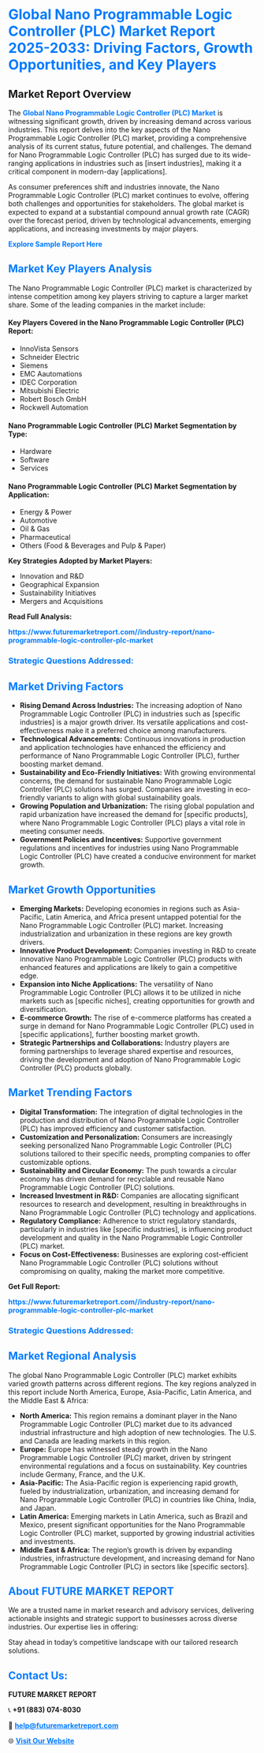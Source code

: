 <h1 style="color: #007BFF;">Global Nano Programmable Logic Controller (PLC) Market Report 2025-2033: Driving Factors, Growth Opportunities, and Key Players</h1>

<section id="overview">
<h2>Market Report Overview</h2>
<p>The <a href="https://www.futuremarketreport.com//industry-report/nano-programmable-logic-controller-plc-market" style="color: #007BFF; text-decoration: none;"><strong>Global Nano Programmable Logic Controller (PLC) Market</strong></a> is witnessing significant growth, driven by increasing demand across various industries. This report delves into the key aspects of the Nano Programmable Logic Controller (PLC) market, providing a comprehensive analysis of its current status, future potential, and challenges. The demand for Nano Programmable Logic Controller (PLC) has surged due to its wide-ranging applications in industries such as [insert industries], making it a critical component in modern-day [applications].</p>
<p>As consumer preferences shift and industries innovate, the Nano Programmable Logic Controller (PLC) market continues to evolve, offering both challenges and opportunities for stakeholders. The global market is expected to expand at a substantial compound annual growth rate (CAGR) over the forecast period, driven by technological advancements, emerging applications, and increasing investments by major players.</p>
</section>

<section id="overview">
<p><a href="https://www.futuremarketreport.com//request-sample/reportId=61434" style="color: #007BFF; text-decoration: none;"><strong>Explore Sample Report Here</strong></a></p>
</section>

<section id="key-players">
<h2 style="color: #007BFF;">Market Key Players Analysis</h2>
<p>The Nano Programmable Logic Controller (PLC) market is characterized by intense competition among key players striving to capture a larger market share. Some of the leading companies in the market include:</p>
<h4>Key Players Covered in the Nano Programmable Logic Controller (PLC) Report:</h4>
<ul><li>InnoVista Sensors</li><li>Schneider Electric</li><li>Siemens</li><li>EMC Aautomations</li><li>IDEC Corporation</li><li>Mitsubishi Electric</li><li>Robert Bosch GmbH</li><li>Rockwell Automation</li></ul>
<h4>Nano Programmable Logic Controller (PLC) Market Segmentation by Type:</h4>
<ul><li>Hardware</li><li>Software</li><li>Services</li></ul>

<h4>Nano Programmable Logic Controller (PLC) Market Segmentation by Application:</h4>
<ul><li>Energy &amp; Power</li><li>Automotive</li><li>Oil &amp; Gas</li><li>Pharmaceutical</li><li>Others (Food &amp; Beverages and Pulp &amp; Paper)</li></ul>
<p><strong>Key Strategies Adopted by Market Players:</strong></p>
<ul>
<li>Innovation and R&D</li>
<li>Geographical Expansion</li>
<li>Sustainability Initiatives</li>
<li>Mergers and Acquisitions</li>
</ul>
</section>

<section>
<p><strong>Read Full Analysis: </strong></p><a href="https://www.futuremarketreport.com//industry-report/nano-programmable-logic-controller-plc-market" style="color: #007BFF; text-decoration: none;"><strong>https://www.futuremarketreport.com//industry-report/nano-programmable-logic-controller-plc-market</strong></a>
<h3 style="color: #007BFF;">Strategic Questions Addressed:</h3>
</section>

<section id="driving-factors">
<h2 style="color: #007BFF;">Market Driving Factors</h2>
<ul>
<li><strong>Rising Demand Across Industries:</strong> The increasing adoption of Nano Programmable Logic Controller (PLC) in industries such as [specific industries] is a major growth driver. Its versatile applications and cost-effectiveness make it a preferred choice among manufacturers.</li>
<li><strong>Technological Advancements:</strong> Continuous innovations in production and application technologies have enhanced the efficiency and performance of Nano Programmable Logic Controller (PLC), further boosting market demand.</li>
<li><strong>Sustainability and Eco-Friendly Initiatives:</strong> With growing environmental concerns, the demand for sustainable Nano Programmable Logic Controller (PLC) solutions has surged. Companies are investing in eco-friendly variants to align with global sustainability goals.</li>
<li><strong>Growing Population and Urbanization:</strong> The rising global population and rapid urbanization have increased the demand for [specific products], where Nano Programmable Logic Controller (PLC) plays a vital role in meeting consumer needs.</li>
<li><strong>Government Policies and Incentives:</strong> Supportive government regulations and incentives for industries using Nano Programmable Logic Controller (PLC) have created a conducive environment for market growth.</li>
</ul>
</section>

<section id="growth-opportunities">
<h2 style="color: #007BFF;">Market Growth Opportunities</h2>
<ul>
<li><strong>Emerging Markets:</strong> Developing economies in regions such as Asia-Pacific, Latin America, and Africa present untapped potential for the Nano Programmable Logic Controller (PLC) market. Increasing industrialization and urbanization in these regions are key growth drivers.</li>
<li><strong>Innovative Product Development:</strong> Companies investing in R&D to create innovative Nano Programmable Logic Controller (PLC) products with enhanced features and applications are likely to gain a competitive edge.</li>
<li><strong>Expansion into Niche Applications:</strong> The versatility of Nano Programmable Logic Controller (PLC) allows it to be utilized in niche markets such as [specific niches], creating opportunities for growth and diversification.</li>
<li><strong>E-commerce Growth:</strong> The rise of e-commerce platforms has created a surge in demand for Nano Programmable Logic Controller (PLC) used in [specific applications], further boosting market growth.</li>
<li><strong>Strategic Partnerships and Collaborations:</strong> Industry players are forming partnerships to leverage shared expertise and resources, driving the development and adoption of Nano Programmable Logic Controller (PLC) products globally.</li>
</ul>
</section>

<section id="trending-factors">
<h2 style="color: #007BFF;">Market Trending Factors</h2>
<ul>
<li><strong>Digital Transformation:</strong> The integration of digital technologies in the production and distribution of Nano Programmable Logic Controller (PLC) has improved efficiency and customer satisfaction.</li>
<li><strong>Customization and Personalization:</strong> Consumers are increasingly seeking personalized Nano Programmable Logic Controller (PLC) solutions tailored to their specific needs, prompting companies to offer customizable options.</li>
<li><strong>Sustainability and Circular Economy:</strong> The push towards a circular economy has driven demand for recyclable and reusable Nano Programmable Logic Controller (PLC) solutions.</li>
<li><strong>Increased Investment in R&D:</strong> Companies are allocating significant resources to research and development, resulting in breakthroughs in Nano Programmable Logic Controller (PLC) technology and applications.</li>
<li><strong>Regulatory Compliance:</strong> Adherence to strict regulatory standards, particularly in industries like [specific industries], is influencing product development and quality in the Nano Programmable Logic Controller (PLC) market.</li>
<li><strong>Focus on Cost-Effectiveness:</strong> Businesses are exploring cost-efficient Nano Programmable Logic Controller (PLC) solutions without compromising on quality, making the market more competitive.</li>
</ul>
</section>

<section>
<p><strong>Get Full Report: </strong></p><a href="https://www.futuremarketreport.com//industry-report/nano-programmable-logic-controller-plc-market" style="color: #007BFF; text-decoration: none;"><strong>https://www.futuremarketreport.com//industry-report/nano-programmable-logic-controller-plc-market</strong></a>
<h3 style="color: #007BFF;">Strategic Questions Addressed:</h3>
</section>


<section id="regional-analysis">
<h2 style="color: #007BFF;">Market Regional Analysis</h2>
<p>The global Nano Programmable Logic Controller (PLC) market exhibits varied growth patterns across different regions. The key regions analyzed in this report include North America, Europe, Asia-Pacific, Latin America, and the Middle East & Africa:</p>
<ul>
<li><strong>North America:</strong> This region remains a dominant player in the Nano Programmable Logic Controller (PLC) market due to its advanced industrial infrastructure and high adoption of new technologies. The U.S. and Canada are leading markets in this region.</li>
<li><strong>Europe:</strong> Europe has witnessed steady growth in the Nano Programmable Logic Controller (PLC) market, driven by stringent environmental regulations and a focus on sustainability. Key countries include Germany, France, and the U.K.</li>
<li><strong>Asia-Pacific:</strong> The Asia-Pacific region is experiencing rapid growth, fueled by industrialization, urbanization, and increasing demand for Nano Programmable Logic Controller (PLC) in countries like China, India, and Japan.</li>
<li><strong>Latin America:</strong> Emerging markets in Latin America, such as Brazil and Mexico, present significant opportunities for the Nano Programmable Logic Controller (PLC) market, supported by growing industrial activities and investments.</li>
<li><strong>Middle East & Africa:</strong> The region’s growth is driven by expanding industries, infrastructure development, and increasing demand for Nano Programmable Logic Controller (PLC) in sectors like [specific sectors].</li>
</ul>
</section>

<footer>
<h2 style="color: #007BFF;">About FUTURE MARKET REPORT</h2>
<p>We are a trusted name in market research and advisory services, delivering actionable insights and strategic support to businesses across diverse industries. Our expertise lies in offering:</p>

<p>Stay ahead in today’s competitive landscape with our tailored research solutions.</p>

<h2 style="color: #007BFF;">Contact Us:</h2>
<p><strong>FUTURE MARKET REPORT</strong></p>
<p>📞 <strong>+91 (883) 074-8030</strong></p>
<p>📧 <strong><a href="mailto:help@futuremarketreport.com" style="color: #007BFF;">help@futuremarketreport.com</a></strong></p>
<p>🌐 <strong><a href="https://www.futuremarketreport.com/" style="color: #007BFF;">Visit Our Website</a></strong></p>
</footer>